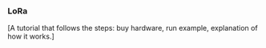 ### LoRa

[A tutorial that follows the steps: buy hardware, run example, explanation of how it works.]
